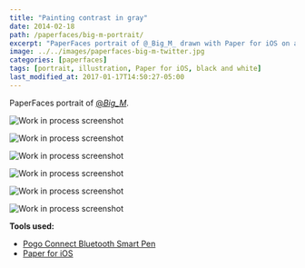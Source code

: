 ```yaml
---
title: "Painting contrast in gray"
date: 2014-02-18
path: /paperfaces/big-m-portrait/
excerpt: "PaperFaces portrait of @_Big_M_ drawn with Paper for iOS on an iPad."
image: ../../images/paperfaces-big-m-twitter.jpg
categories: [paperfaces]
tags: [portrait, illustration, Paper for iOS, black and white]
last_modified_at: 2017-01-17T14:50:27-05:00
---
```


PaperFaces portrait of [@_Big_M_](https://twitter.com/_Big_M_).

![Work in process screenshot](../../images/paperfaces-big-m-process-1-lg.jpg)

![Work in process screenshot](../../images/paperfaces-big-m-process-2-lg.jpg)

![Work in process screenshot](../../images/paperfaces-big-m-process-3-lg.jpg)

![Work in process screenshot](../../images/paperfaces-big-m-process-4-lg.jpg)

![Work in process screenshot](../../images/paperfaces-big-m-process-5-lg.jpg)

![Work in process screenshot](../../images/paperfaces-big-m-process-6-lg.jpg)

**Tools used:**

- [Pogo Connect Bluetooth Smart Pen](https://www.amazon.com/gp/product/B009K448L4/ref=as_li_ss_tl?ie=UTF8&camp=1789&creative=390957&creativeASIN=B009K448L4&linkCode=as2&tag=mademist-20)
- [Paper for iOS](https://paper.bywetransfer.com/)

